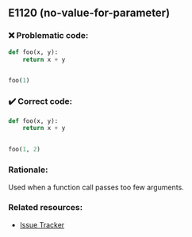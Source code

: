 ## E1120 (no-value-for-parameter)

### :x: Problematic code:

```python
def foo(x, y):
    return x + y


foo(1)
```

### :heavy_check_mark: Correct code:

```python
def foo(x, y):
    return x + y


foo(1, 2)
```

### Rationale:

Used when a function call passes too few arguments.

### Related resources:

- [Issue Tracker](https://github.com/PyCQA/pylint/issues?q=is%3Aissue+%22no-value-for-parameter%22+OR+%22E1120%22)
